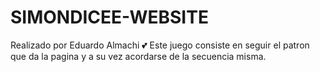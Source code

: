 # SIMONDICEE-WEBSITE
Realizado por Eduardo Almachi 💕
Este juego consiste en seguir el patron que da la pagina y a su vez acordarse de la secuencia misma. 
